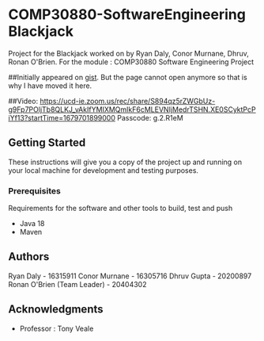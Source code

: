 

# COMP30880-SoftwareEngineering Blackjack

Project for the Blackjack worked on by Ryan Daly, Conor Murnane, Dhruv, Ronan O'Brien. For the module : COMP30880 Software Engineering Project

##Initially appeared on
[gist](https://gist.github.com/PurpleBooth/109311bb0361f32d87a2). But the page cannot open anymore so that is why I have moved it here.
  
##Video:
https://ucd-ie.zoom.us/rec/share/S894qz5rZWGbUz-g9Fp7POljTb8QLKJ_vAkIfYMIXMQmIkF6cMLEVNIjMedrTSHN.XE0SCyktPcPiYf13?startTime=1679701899000
Passcode: g.2.R1eM


## Getting Started

These instructions will give you a copy of the project up and running on
your local machine for development and testing purposes.

### Prerequisites

Requirements for the software and other tools to build, test and push 
- Java 18
- Maven


## Authors

 Ryan Daly                    - 16315911
 Conor Murnane                - 16305716
 Dhruv Gupta                  - 20200897
 Ronan O'Brien (Team Leader)  - 20404302


## Acknowledgments

  - Professor : Tony Veale

